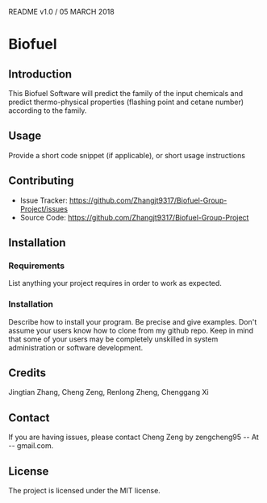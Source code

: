 README v1.0 / 05 MARCH 2018

# Biofuel

## Introduction

This Biofuel Software will predict the family of the input chemicals and predict thermo-physical properties (flashing point and cetane number) according to the family. 

## Usage

Provide a short code snippet (if applicable), or short usage instructions

## Contributing

- Issue Tracker: https://github.com/Zhangjt9317/Biofuel-Group-Project/issues
- Source Code: https://github.com/Zhangjt9317/Biofuel-Group-Project

## Installation

### Requirements

List anything your project requires in order to work as expected.

### Installation

Describe how to install your program. Be precise and give examples. Don't assume your users know how to clone from my github repo. Keep in mind that some of your users may be completely unskilled in system administration or software development.

## Credits

Jingtian Zhang, Cheng Zeng, Renlong Zheng, Chenggang Xi

## Contact

If you are having issues, please contact Cheng Zeng by zengcheng95 -- At -- gmail.com.

## License

The project is licensed under the MIT license.
